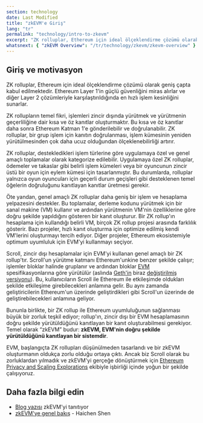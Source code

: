 ```yaml
---
section: technology
date: Last Modified
title: "zkEVM'e Giriş"
lang: "tr"
permalink: "technology/intro-to-zkevm"
excerpt: "ZK rolluplar, Ethereum için ideal ölçeklendirme çözümü olarak geniş çapta kabul edilmektedir."
whatsnext: { "zkEVM Overview": "/tr/technology/zkevm/zkevm-overview" }
---
```


## Giriş ve motivasyon

ZK rolluplar, Ethereum için ideal ölçeklendirme çözümü olarak geniş çapta kabul edilmektedir. Ethereum Layer 1'in güçlü güvenliğini miras alırlar ve diğer Layer 2 çözümleriyle karşılaştırıldığında en hızlı işlem kesinliğini sunarlar.

ZK rollupların temel fikri, işlemleri zincir dışında yürütmek ve yürütmenin geçerliliğine dair kısa ve öz kanıtlar oluşturmaktır. Bu kısa ve öz kanıtlar daha sonra Ethereum Katman 1'e gönderilebilir ve doğrulanabilir. ZK rolluplar, bir grup işlem için kanıtın doğrulanması, işlem kümesinin yeniden yürütülmesinden çok daha ucuz olduğundan ölçeklenebilirliği artırır.

ZK rolluplar, destekledikleri işlem türlerine göre uygulamaya özel ve genel amaçlı toplamalar olarak kategorize edilebilir. Uygulamaya özel ZK rolluplar, ödemeler ve takaslar gibi belirli işlem kümeleri veya bir oyuncunun zincir üstü bir oyun için eylem kümesi için tasarlanmıştır. Bu durumlarda, rolluplar yalnızca oyun oyuncuları için geçerli durum geçişleri gibi desteklenen temel öğelerin doğruluğunu kanıtlayan kanıtlar üretmesi gerekir.

Öte yandan, genel amaçlı ZK rolluplar daha geniş bir işlem ve hesaplama yelpazesini destekler. Bu toplamalar, derleme kodunu yürütmek için bir sanal makine (VM) kullanır ve ardından yürütmenin VM'nin özelliklerine göre doğru şekilde yapıldığını gösteren bir kanıt oluşturur. Bir ZK rollup'ın hesaplama için kullandığı belirli VM, birçok ZK rollup projesi arasında farklılık gösterir. Bazı projeler, hızlı kanıt oluşturma için optimize edilmiş kendi VM'lerini oluşturmayı tercih ediyor. Diğer projeler, Ethereum ekosistemiyle optimum uyumluluk için EVM'yi kullanmayı seçiyor.

Scroll, zincir dışı hesaplamalar için EVM'yi kullanan genel amaçlı bir ZK rollup'tır. Scroll'un yürütme katmanı Ethereum'unkine benzer şekilde çalışır; işlemler bloklar halinde gruplanır ve ardından bloklar [EVM](https://ethereum.org/en/developers/docs/evm/) spesifikasyonlarına göre yürütülür (aslında [Geth'in](https://geth.ethereum.org/) biraz [değiştirilmiş versiyonu](https://github.com/scroll-tech/go-ethereum)). Bu, kullanıcıların Scroll ile Ethereum ile etkileşimde oldukları şekilde etkileşime girebilecekleri anlamına gelir. Bu aynı zamanda geliştiricilerin Ethereum'un üzerinde geliştirdikleri gibi Scroll'un üzerinde de geliştirebilecekleri anlamına geliyor.

Bununla birlikte, bir ZK rollup ile Ethereum uyumluluğunun sağlanması büyük bir zorluk teşkil ediyor; rollup'ın, zincir dışı bir EVM hesaplamasının doğru şekilde yürütüldüğünü kanıtlayan bir kanıt oluşturabilmesi gerekiyor. Temel olarak “zkEVM” budur: **zkEVM, EVM'nin doğru şekilde yürütüldüğünü kanıtlayan bir sistemdir**.

EVM, başlangıçta ZK rollupları düşünülmeden tasarlandı ve bir zkEVM oluşturmanın oldukça zorlu olduğu ortaya çıktı. Ancak biz Scroll olarak bu zorluklardan yılmadık ve zkEVM'yi gerçeğe dönüştürmek için [Ethereum Privacy and Scaling Explorations](https://appliedzkp.org/) ekibiyle işbirliği içinde yoğun bir şekilde çalışıyoruz.

## Daha fazla bilgi edin

- [Blog yazısı](https://scroll.io/blog/zkEVM) zkEVM'yi tanıtıyor
- [zkEVM'ye genel bakış](https://youtu.be/NHwd-gJ8xg4) - Haichen Shen
